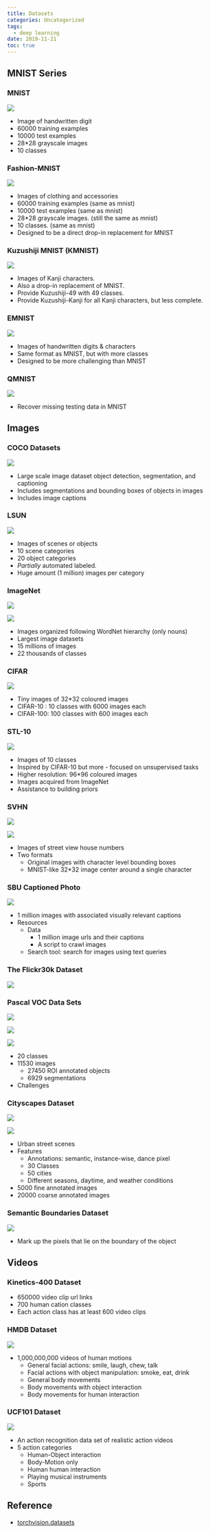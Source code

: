 ```yaml
---
title: Datasets
categories: Uncategorized
tags:
  - deep learning
date: 2019-11-21
toc: true
---
```


## MNIST Series

### MNIST

![](https://upload.wikimedia.org/wikipedia/commons/2/27/MnistExamples.png)

- Image of handwritten digit
- 60000 training examples
- 10000 test examples
- 28\*28 grayscale images
- 10 classes

<!-- more -->

### Fashion-MNIST

![](https://i.imgur.com/7LjzXlc.png)

- Images of clothing and accessories
- 60000 training examples (same as mnist)
- 10000 test examples (same as mnist)
- 28\*28 grayscale images. (still the same as mnist)
- 10 classes. (same as mnist)
- Designed to be a direct drop-in replacement for MNIST

### Kuzushiji MNIST (KMNIST)

![](https://i.imgur.com/2tjJIWx.png)

- Images of Kanji characters.
- Also a drop-in replacement of MNIST. 
- Provide Kuzushiji-49 with 49 classes.
- Provide Kuzushiji-Kanji for all Kanji characters, but less complete. 

### EMNIST

![](https://i.imgur.com/cbPgTEO.png)

- Images of handwritten digits & characters
- Same format as MNIST, but with more classes
- Designed to be more challenging than MNIST

### QMNIST

![](https://i.imgur.com/qrMnMKW.png)

- Recover missing testing data in MNIST

## Images

### COCO Datasets

![](https://i.imgur.com/BSbo6s5.jpg)

- Large scale image dataset object detection, segmentation, and captioning
- Includes segmentations and bounding boxes of objects in images
- Includes image captions

### LSUN

![](https://i.imgur.com/x2QZo29.jpg)

- Images of scenes or objects
- 10 scene categories
- 20 object categories
- *Partially* automated labeled.
- Huge amount (1 million) images per category

### ImageNet

![](https://i.imgur.com/WddWEH5.jpg)

![](https://i.imgur.com/wAG9x05.png)

- Images organized following WordNet hierarchy (only nouns)
- Largest image datasets
- 15 millions of images
- 22 thousands of classes

### CIFAR

![](https://i.imgur.com/TKOmobH.png)

- Tiny images of 32\*32 coloured images
- CIFAR-10 : 10 classes with 6000 images each
- CIFAR-100: 100 classes with 600 images each

### STL-10

![](https://i.imgur.com/GKs4ka0.jpg)

- Images of 10 classes
- Inspired by CIFAR-10 but more - focused on unsupervised tasks
- Higher resolution: 96\*96 coloured images
- Images acquired from ImageNet
- Assistance to building priors

### SVHN

![](https://i.imgur.com/AMdsdQL.jpg)

![](https://i.imgur.com/BmPkfzf.png)

- Images of street view house numbers
- Two formats
    - Original images with character level bounding boxes
    - MNIST-like 32\*32 image center around a single character

### SBU Captioned Photo

![](https://i.imgur.com/OIC7y5t.png)


- 1 million images with associated visually relevant captions
- Resources
    - Data
        - 1 million image urls and their captions
        - A script to crawl images
    - Search tool: search for images using text queries

### The Flickr30k Dataset

![](https://i.imgur.com/ndOYznq.jpg)

### Pascal VOC Data Sets

![](https://i.imgur.com/8YucNo0.png)

![](https://i.imgur.com/Y8bPryF.png)

![](https://i.imgur.com/g79kIlL.png)

- 20 classes
- 11530 images
    - 27450 ROI annotated objects
    - 6929 segmentations
- Challenges

### Cityscapes Dataset

![](https://www.cityscapes-dataset.com/wordpress/wp-content/uploads/2015/07/zuerich00.png)

![](https://www.cityscapes-dataset.com/wordpress/wp-content/uploads/2015/07/saarbrucken01.png)

- Urban street scenes
- Features
    - Annotations: semantic, instance-wise, dance pixel
    - 30 Classes
    - 50 cities
    - Different seasons, daytime, and weather conditions
- 5000 fine annotated images
- 20000 coarse annotated images

### Semantic Boundaries Dataset

![](https://i.imgur.com/kp0be6L.png)

- Mark up the pixels that lie on the boundary of the object

## Videos

### Kinetics-400 Dataset

- 650000 video clip url links
- 700 human cation classes
- Each action class has at least 600 video clips

### HMDB Dataset

![](https://i.imgur.com/VIiNC4n.png)


- 1,000,000,000 videos of human motions
    - General facial actions: smile, laugh, chew, talk
    - Facial actions with object manipulation: smoke, eat, drink
    - General body movements
    - Body movements with object interaction
    - Body movements for human interaction

### UCF101 Dataset

![](https://i.imgur.com/c3yry5N.jpg)

- An action recognition data set of realistic action videos
- 5 action categories
    - Human-Object interaction
    - Body-Motion only
    - Human human interaction
    - Playing musical instruments
    - Sports

## Reference

- [torchvision.datasets](https://pytorch.org/docs/stable/torchvision/datasets.html)
